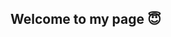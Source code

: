 ## Welcome to my page 😇

<!--
**heatherhskim/heatherhskim** is a ✨ _special_ ✨ repository because its `README.md` (this file) appears on your GitHub profile.

Hiiii!
I'm Heather, a college student living in Austin, Texas 🇺🇸! 

- 🏫 I'm a Junior student at UT Austin. 
- 🌱 I’m currently studying B.S in Arts & Entertainment Technology.
- 👯 I love learning about programming, NLP technology, immersive art, film/music producing, fashion, etc.
- 📫 How to reach me: heatherheasun@utexas.edu 
- 😄 Pronouns: she/her
- ⚡ Fun fact: I was raised in Seoul, South Korea 🇰🇷! I am fluent in Korean, English and intermediate in Japanese 😊
-->
